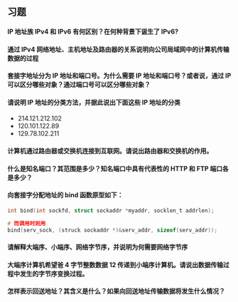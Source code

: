 ## 习题

#### IP 地址族 IPv4 和 IPv6 有何区别？在何种背景下诞生了 IPv6?

#### 通过 IPv4 网络地址、主机地址及路由器的关系说明向公司局域网中的计算机传输数据的过程

#### 套接字地址分为 IP 地址和端口号。为什么需要 IP 地址和端口号？或者说，通过 IP 可以区分哪些对象？通过端口号可以区分哪些对象？

#### 请说明 IP 地址的分类方法，并据此说出下面这些 IP 地址的分类

- 214.121.212.102
- 120.101.122.89
- 129.78.102.211

#### 计算机通过路由器或交换机连接到互联网。请说出路由器和交换机的作用。

#### 什么是知名端口？其范围是多少？知名端口中具有代表性的 HTTP 和 FTP 端口各是多少？

#### 向套接字分配地址的 bind 函数原型如下：

```C
int bind(int sockfd, struct sockaddr *myaddr, socklen_t addrlen);

# 而调用时则用
bind(serv_sock, (struck sockaddr *)&serv_addr, sizeof(serv_addr));
```

#### 请解释大端序、小端序、网络字节序，并说明为何需要网络字节序


#### 大端序计算机希望爸 4 字节整数数据 12 传递到小端序计算机。请说出数据传输过程中发生的字节序变换过程。

#### 怎样表示回送地址？其含义是什么？如果向回送地址传输数据将发生什么情况？